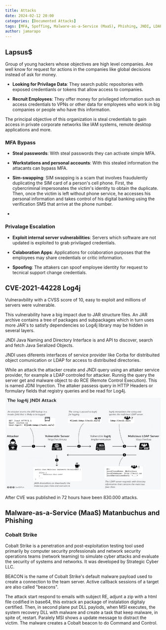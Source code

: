 ```yaml
---
title: Attacks
date: 2024-02-12 20:00 
categories: [Documented Attacks]
tags: [MFA, Spoffing, Malware-as-a-Service (MaaS), Phishing, JNDI, LDAP, Log4j, Cobalt Strike, Base64, DLL, HTTP, Sim-swapping, Privilage Escalation, RCE]
author: jamarapo
---
```


## Lapsus$
Group of young hackers whose objectives are high level companies. Are well know for request for actions in the companies like global decisions instead of ask for money. 

- **Looking for Privilage Data**: They search public repositories with exposed credentianls or tokens that allow access to companies.

- **Recruit Employees**: They offer money for privileged information such as access credentials to VPNs or other data for employees who work in big companies or people who have this information.

The principal objective of this organization is steal credentials to gain access in private corporate networks like IAM systems, remote desktop applications and more.

### MFA Bypass
- **Steal passwords**: With steal passwords they can activate simple MFA.
  
-  **Workstations and personal accounts**: With this stealed information the attacants can bypass MFA.
  
-  **Sim-swapping**: SIM swapping is a scam that involves fraudulently duplicating the SIM card of a person's cell phone. First, the cybercriminal impersonates the victim's identity to obtain the duplicate. Then, once the victim is left without phone service, he accesses his personal information and takes control of his digital banking using the verification SMS that arrive at the phone number.
-  
### Privalage Escalation
-  **Exploit internal server vulnerabilities**: Servers which software are not updated is exploited to grab privilaged credentials.
  
-  **Colaboration Apps**: Applications for colaboration purposes that the employees may share credentials or critic information.
  
-  **Spoofing**: The attakers can spoof employee identity  for request to tecnical support change credentials.

## CVE-2021-44228 Log4j
Vulneravbility with a CVSS score of 10, easy to exploit and millions of servers were vulnerable.
  
This vulnerability have a big impact due to JAR structure files. An JAR archive contains a tree of packages and subpackages which in turn uses more JAR's to satisfy dependencies so Log4j library may be hidden in several layers.

JNDI Java Naming and Directory Interface is and API to discover, search and fetch Java Seralized Objects.

JNDI uses diferents interfaces of service provider like Corba for distribuited object comunication or LDAP for access to distribuited directories.

While an attack the attacker create and JNDI query using an attaker service provider, for example a LDAP controled for attacker. Runnig the query the server get and malware object to do RCE (Remote Control Execution). This is named JDNI Inyection. The attaker passess query in HTTP Headers or formulary fields that registry queries and be read for Log4j.

![alt text](/assets/img/posts/Attacks/1.png)

After CVE was published in 72 hours have been 830.000 attacks.

## Malware-as-a-Service (MaaS) Matanbuchus and Phishing

### Cobalt Strike
Cobalt Strike is a penetration and post-exploitation testing tool used primarily by computer security professionals and network security operations teams (network teaming) to simulate cyber attacks and evaluate the security of systems and networks. It was developed by Strategic Cyber LLC.

BEACON is the name of Cobalt Strike's default malware payload used to create a connection to the team server. Active callback sessions of a target are also called "beacons".

The attack start respond to emails with subject RE, adjunt a zip with a html file codified in base64, this extrack an package of instalation digitaly certified. Then, in second plane put DLL paylods, when MSI executes, the system recovery DLL with malware and create a task that keep malware, in spite of, restart. Paralely MSI shows a update message to distract the victim. The malware creates a Cobalt beacon to do Command and Control. 